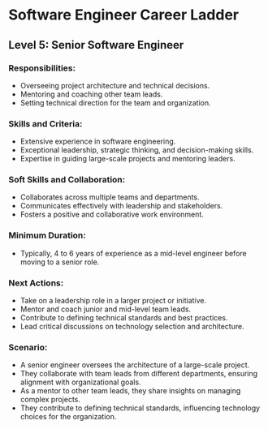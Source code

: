 # Software Engineer Career Ladder

## Level 5: Senior Software Engineer

### Responsibilities:
- Overseeing project architecture and technical decisions.
- Mentoring and coaching other team leads.
- Setting technical direction for the team and organization.

### Skills and Criteria:
- Extensive experience in software engineering.
- Exceptional leadership, strategic thinking, and decision-making skills.
- Expertise in guiding large-scale projects and mentoring leaders.

### Soft Skills and Collaboration:
- Collaborates across multiple teams and departments.
- Communicates effectively with leadership and stakeholders.
- Fosters a positive and collaborative work environment.

### Minimum Duration:
- Typically, 4 to 6 years of experience as a mid-level engineer before moving to a senior role.

### Next Actions:
- Take on a leadership role in a larger project or initiative.
- Mentor and coach junior and mid-level team leads.
- Contribute to defining technical standards and best practices.
- Lead critical discussions on technology selection and architecture.

### Scenario:
- A senior engineer oversees the architecture of a large-scale project.
- They collaborate with team leads from different departments, ensuring alignment with organizational goals.
- As a mentor to other team leads, they share insights on managing complex projects.
- They contribute to defining technical standards, influencing technology choices for the organization.

